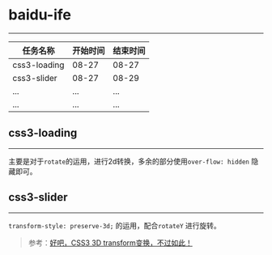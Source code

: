 # baidu-ife
***

|    任务名称     |    开始时间    |    结束时间    |
|----------------|:---------------|:--------------|
|  css3-loading  |     08-27      |     08-27     |
|  css3-slider   |     08-27      |     08-29     |
|  ...    |    ...    |    ...    |
|  ...    |    ...    |    ...    |


## css3-loading
***

主要是对于`rotate`的运用，进行2d转换，多余的部分使用`over-flow: hidden` 隐藏即可。

## css3-slider
***

`transform-style: preserve-3d;` 的运用，配合`rotateY` 进行旋转。
> 参考：[好吧，CSS3 3D transform变换，不过如此！](http://www.zhangxinxu.com/wordpress/2012/09/css3-3d-transform-perspective-animate-transition/)